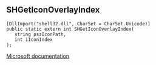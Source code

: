 ## SHGetIconOverlayIndex

```
[DllImport("shell32.dll", CharSet = CharSet.Unicode)]
public static extern int SHGetIconOverlayIndex(
   string pszIconPath,
   int iIconIndex
);
```

[Microsoft documentation](TODO)
